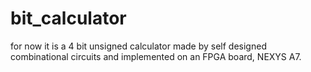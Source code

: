 # bit_calculator
for now it is a 4 bit unsigned calculator made by self designed combinational circuits and implemented on an FPGA board, NEXYS A7.
